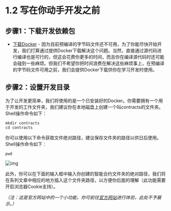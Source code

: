 # 1.2 写在你动手开发之前

## 步骤1：下载开发依赖包
- [下载Docker](https://www.docker.com/get-started) - 因为目前预编译的字节码文件还不可用，为了你能尽快开始开发，我们打算通过提供Docker下载解决这个问题。当然，直接通过源代码进行编译也是可行的，但这会花费你更多的时间，而且你在编译源代码时还可能会碰到一些麻烦。但我们不希望你把时间浪费在解决这些麻烦事上，在预编译的字节码文件可用之前，我们会提供Docker下载供你在学习开发时使用。

## 步骤2：设置开发目录
为了让开发更简单，我们将使用的是一个已安装好的Docker。你需要拥有一个用于开发的工作文件夹，我们建议你在本地磁盘上创建一个叫contracts的文件夹。Shell操作命令如下：

```
mkdir contracts
cd contracts
```

你可以使用以下命令获取文件绝对路径，建议保存文件夹的路径以供日后使用。Shell操作命令如下：

```
pwd
```

![img](https://files.readme.io/3cdb3df-cli-2.2.2.gif)

此外，你可以在下面的输入框中输入你创建的智能合约文件夹的绝对路径，我们将在系列文章中相应的地方插入这个文件夹路径，以方便你后面的理解（此功能需要开启浏览器Cookie支持）。

_（注：这是官方网站中的一个小功能，你可前往[官方网站](https://developers.eos.io/eosio-home/docs/setting-up-your-environment)进行体验，此处不予展示。）_